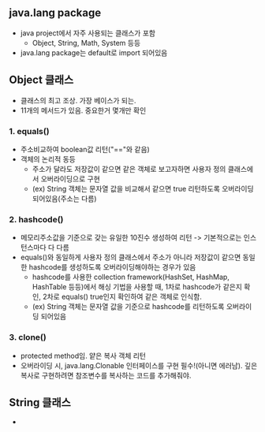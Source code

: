 ## java.lang package
  * java project에서 자주 사용되는 클래스가 포함
    - Object, String, Math, System 등등
  * java.lang package는 default로 import 되어있음

## Object 클래스
  * 클래스의 최고 조상. 가장 베이스가 되는.
  * 11개의 메서드가 있음. 중요한거 몇개만 확인
  ### 1. equals()
   - 주소비교하여 boolean값 리턴("=="와 같음)
   - 객체의 논리적 동등
     - 주소가 달라도 저장값이 같으면 같은 객체로 보고자하면 사용자 정의 클래스에서 오버라이딩으로 구현
     - (ex) String 객체는 문자열 값을 비교해서 같으면 true 리턴하도록 오버라이딩 되어있음(주소는 다름)
  ### 2. hashcode()
   - 메모리주소값을 기준으로 갖는 유일한 10진수 생성하여 리턴 -> 기본적으로는 인스턴스마다 다 다름
   - equals()와 동일하게 사용자 정의 클래스에서 주소가 아니라 저장값이 같으면 동일한 hashcode를 생성하도록 오버라이딩해야하는 경우가 있음
     - hashcode를 사용한 collection framework(HashSet, HashMap, HashTable 등등)에서 해싱 기법을 사용할 때, 1차로 hashcode가 같은지 확인, 2차로 equals() true인지 확인하여 같은 객체로 인식함.
     - (ex) String 객체는 문자열 값을 기준으로 hashcode를 리턴하도록 오버라이딩 되어있음
  ### 3. clone()
   - protected method임. 얕은 복사 객체 리턴
   - 오버라이딩 시, java.lang.Clonable 인터페이스를 구현 필수!(아니면 에러남). 깊은복사로 구현하려면 참조변수를 복사하는 코드를 추가해줘야.


## String 클래스
  * 
